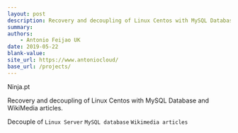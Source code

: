 ```yaml
---
layout: post
description: Recovery and decoupling of Linux Centos with MySQL Database and WikiMedia articles.
summary: 
authors:
    - Antonio Feijao UK
date: 2019-05-22
blank-value:
site_url: https://www.antoniocloud/
base_url: /projects/
---
```


Ninja.pt

Recovery and decoupling of Linux Centos with MySQL Database and WikiMedia articles.

Decouple of
  `Linux Server`
  `MySQL database`
  `Wikimedia articles`